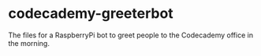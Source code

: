 # codecademy-greeterbot
The files for a RaspberryPi bot to greet people to the Codecademy office in the morning.

